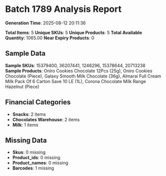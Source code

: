 # Batch 1789 Analysis Report

**Generation Time**: 2025-08-12 20:11:36

**Total Items**: 5
**Unique SKUs**: 5
**Unique Products**: 5
**Total Available Quantity**: 1065.00
**Near Expiry Products**: 0

## Sample Data
**Sample SKUs**: 15379400, 36207441, 1246296, 15378644, 20713238
**Sample Products**: Oniro Cookies Chocolate 12Pcs (25g), Oniro Cookies Chocolate (Piece), Galaxy Smooth Milk Chocolate (36g), Almarai Full Cream Milk Pack Of 6 Carton Save 10 LE (1L), Corona Chocolate Milk Range Hazelnut (Piece)

## Financial Categories
- **Snacks**: 2 items
- **Chocolates Warehouse**: 2 items
- **Milk**: 1 items

## Missing Data
- **Skus**: 0 missing
- **Product_ids**: 0 missing
- **Product_names**: 0 missing
- **Barcodes**: 1 missing

